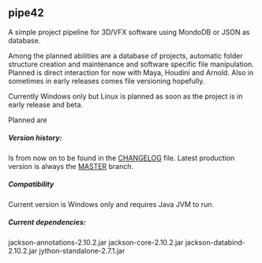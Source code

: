 ## pipe42
A simple project pipeline for 3D/VFX software using MondoDB or JSON as database. 

Among the planned abilities are a database of projects, automatic folder structure creation and maintenance and software specific file manipulation. Planned is direct interaction for now with Maya, Houdini and Arnold. Also in sometimes in early releases comes file versioning hopefully. 

Currently Windows only but Linux is planned as soon as the project is in early release and beta.

Planned are 

##### Version history:
Is from now on to be found in the [CHANGELOG] file. Latest production version is always the [MASTER] branch.

##### Compatibility
Current version is Windows only and requires Java JVM to run.

##### Current dependencies:
jackson-annotations-2.10.2.jar
jackson-core-2.10.2.jar
jackson-databind-2.10.2.jar
jython-standalone-2.7.1.jar

[CHANGELOG]: https://github.com/mydogspies/pipe42/blob/master/CHANGELOG.md
[MASTER]: https://github.com/mydogspies/pipe42